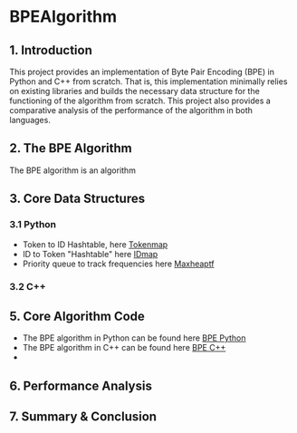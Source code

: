 # BPEAlgorithm


## 1. Introduction

This project provides an implementation of Byte Pair Encoding (BPE) in Python and C++ from scratch. That is, this implementation minimally relies on existing libraries and builds the necessary data structure for the functioning of the algorithm from scratch. This project also provides a comparative analysis of the performance of the algorithm in both languages. 


## 2. The BPE Algorithm

The BPE algorithm is an algorithm


## 3. Core Data Structures


### 3.1 Python 

- Token to ID Hashtable, here [Tokenmap]( https://github.com/tslime/BPEAlgorithm/tree/main/Python/Tokenmap)
- ID to Token "Hashtable" here [IDmap](https://github.com/tslime/BPEAlgorithm/tree/main/Python/IDmap)
- Priority queue to track frequencies here [Maxheaptf](https://github.com/tslime/BPEAlgorithm/tree/main/Python/Maxheaptf)


### 3.2 C++

## 5. Core Algorithm Code

- The BPE algorithm in Python can be found here [BPE Python](https://github.com/tslime/BPEAlgorithm/blob/main/Python/BPEAlgorithm.py)
- The BPE algorithm in C++ can be found here [BPE C++]()
- 
## 6. Performance Analysis

## 7. Summary \& Conclusion
